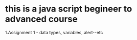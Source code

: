 # this is a java script begineer to advanced course

1.Assignment 1 - data types, variables, alert--etc
